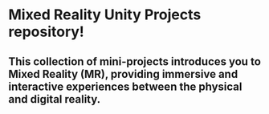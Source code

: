 # Mixed Reality Unity Projects repository! 
## This collection of mini-projects introduces you to Mixed Reality (MR), providing immersive and interactive experiences between the physical and digital reality.
